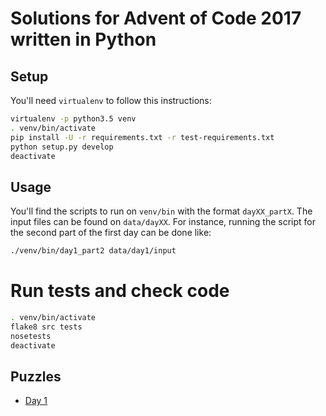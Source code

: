 # Solutions for Advent of Code 2017 written in Python

## Setup

You'll need `virtualenv` to follow this instructions:
```bash
virtualenv -p python3.5 venv
. venv/bin/activate
pip install -U -r requirements.txt -r test-requirements.txt
python setup.py develop
deactivate
```

## Usage

You'll find the scripts to run on `venv/bin` with the format `dayXX_partX`. The input files can be found on `data/dayXX`. For instance, running the script for the second part of the first day can be done like:
```bash
./venv/bin/day1_part2 data/day1/input
```

# Run tests and check code

```bash
. venv/bin/activate
flake8 src tests
nosetests
deactivate
```

## Puzzles

* [Day 1](http://adventofcode.com/2017/day/1)
